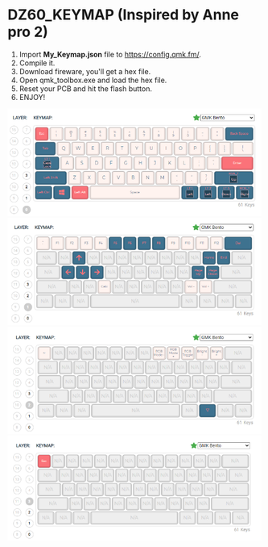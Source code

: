 # DZ60_KEYMAP (Inspired by Anne pro 2)

1. Import **My_Keymap.json** file to https://config.qmk.fm/. 
2. Compile it.
3. Download fireware, you'll get a hex file.
4. Open qmk_toolbox.exe and load the hex file.
5. Reset your PCB and hit the flash button.
6. ENJOY!

![layer_0_image](qmk_config_images/layer_0.png)
![layer_1_image](qmk_config_images/layer_1.png)
![layer_2_image](qmk_config_images/layer_2.png)
![layer_3_image](qmk_config_images/layer_3.png)
